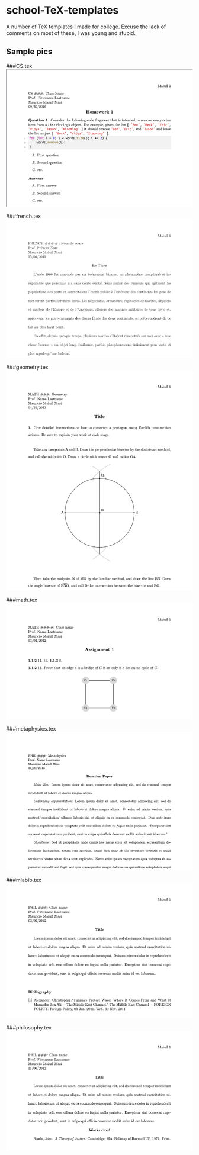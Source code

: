# school-TeX-templates
A number of TeX templates I made for college. Excuse the lack of comments on most of these, I was young and stupid.

## Sample pics

###CS.tex
![CS.tex](/sample-pics/CS.png?raw=true "CS.tex")

###french.tex
![french.tex](/sample-pics/french.png?raw=true "The sample text is from Twenty Thousand Leagues Under the Sea")

###geometry.tex
![geometry.tex](/sample-pics/geometry.png?raw=true "geometry.tex")

###math.tex
![math.tex](/sample-pics/math.png?raw=true "math.tex")

###metaphysics.tex
![metaphysics.tex](/sample-pics/metaphysics.png?raw=true "metaphysics.tex")

###mlabib.tex
![mlabib.tex](/sample-pics/mlabib.png?raw=true "mlabib.tex")

###philosophy.tex
![philosophy.tex](/sample-pics/philosophy.png?raw=true "philosophy.tex")
